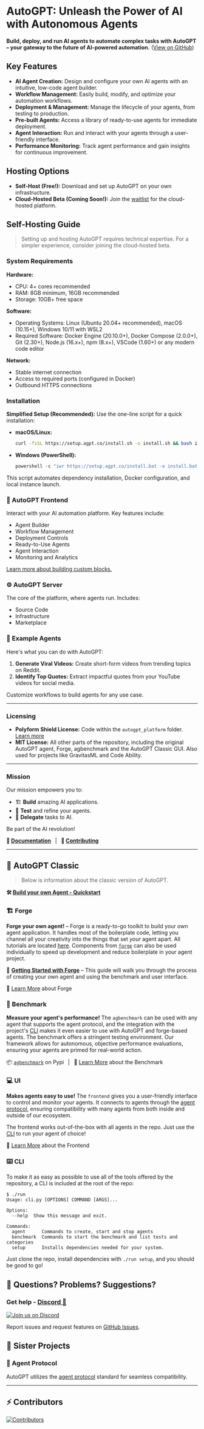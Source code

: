 # AutoGPT: Unleash the Power of AI with Autonomous Agents

**Build, deploy, and run AI agents to automate complex tasks with AutoGPT – your gateway to the future of AI-powered automation.**  ([View on GitHub](https://github.com/Significant-Gravitas/AutoGPT))

## Key Features

*   **AI Agent Creation:** Design and configure your own AI agents with an intuitive, low-code agent builder.
*   **Workflow Management:** Easily build, modify, and optimize your automation workflows.
*   **Deployment & Management:** Manage the lifecycle of your agents, from testing to production.
*   **Pre-built Agents:** Access a library of ready-to-use agents for immediate deployment.
*   **Agent Interaction:** Run and interact with your agents through a user-friendly interface.
*   **Performance Monitoring:** Track agent performance and gain insights for continuous improvement.

## Hosting Options

*   **Self-Host (Free!):** Download and set up AutoGPT on your own infrastructure.
*   **Cloud-Hosted Beta (Coming Soon!):** Join the [waitlist](https://bit.ly/3ZDijAI) for the cloud-hosted platform.

## Self-Hosting Guide

> Setting up and hosting AutoGPT requires technical expertise. For a simpler experience, consider joining the cloud-hosted beta.

### System Requirements

**Hardware:**
*   CPU: 4+ cores recommended
*   RAM: 8GB minimum, 16GB recommended
*   Storage: 10GB+ free space

**Software:**
*   Operating Systems: Linux (Ubuntu 20.04+ recommended), macOS (10.15+), Windows 10/11 with WSL2
*   Required Software: Docker Engine (20.10.0+), Docker Compose (2.0.0+), Git (2.30+), Node.js (16.x+), npm (8.x+), VSCode (1.60+) or any modern code editor

**Network:**
*   Stable internet connection
*   Access to required ports (configured in Docker)
*   Outbound HTTPS connections

### Installation

**Simplified Setup (Recommended):** Use the one-line script for a quick installation:

*   **macOS/Linux:**
    ```bash
    curl -fsSL https://setup.agpt.co/install.sh -o install.sh && bash install.sh
    ```
*   **Windows (PowerShell):**
    ```powershell
    powershell -c "iwr https://setup.agpt.co/install.bat -o install.bat; ./install.bat"
    ```

This script automates dependency installation, Docker configuration, and local instance launch.

### 🔑 AutoGPT Frontend

Interact with your AI automation platform. Key features include:
*   Agent Builder
*   Workflow Management
*   Deployment Controls
*   Ready-to-Use Agents
*   Agent Interaction
*   Monitoring and Analytics

[Learn more about building custom blocks.](https://docs.agpt.co/platform/new_blocks/)

### ⚙️ AutoGPT Server

The core of the platform, where agents run. Includes:

*   Source Code
*   Infrastructure
*   Marketplace

### 🤖 Example Agents

Here's what you can do with AutoGPT:
1.  **Generate Viral Videos:** Create short-form videos from trending topics on Reddit.
2.  **Identify Top Quotes:** Extract impactful quotes from your YouTube videos for social media.

Customize workflows to build agents for any use case.

---

### Licensing

*   **Polyform Shield License:** Code within the `autogpt_platform` folder. [Learn more](https://agpt.co/blog/introducing-the-autogpt-platform)
*   **MIT License:** All other parts of the repository, including the original AutoGPT agent, Forge, agbenchmark and the AutoGPT Classic GUI. Also used for projects like GravitasML and Code Ability.

---

### Mission

Our mission empowers you to:

*   🏗️ **Build** amazing AI applications.
*   🧪 **Test** and refine your agents.
*   🤝 **Delegate** tasks to AI.

Be part of the AI revolution!

**📖 [Documentation](https://docs.agpt.co)**
&ensp;|&ensp;
**🚀 [Contributing](CONTRIBUTING.md)**

---

## 🤖 AutoGPT Classic

> Below is information about the classic version of AutoGPT.

**🛠️ [Build your own Agent - Quickstart](classic/FORGE-QUICKSTART.md)**

### 🏗️ Forge

**Forge your own agent!** &ndash; Forge is a ready-to-go toolkit to build your own agent application. It handles most of the boilerplate code, letting you channel all your creativity into the things that set *your* agent apart. All tutorials are located [here](https://medium.com/@aiedge/autogpt-forge-e3de53cc58ec). Components from [`forge`](/classic/forge/) can also be used individually to speed up development and reduce boilerplate in your agent project.

🚀 [**Getting Started with Forge**](https://github.com/Significant-Gravitas/AutoGPT/blob/master/classic/forge/tutorials/001_getting_started.md) &ndash;
This guide will walk you through the process of creating your own agent and using the benchmark and user interface.

📘 [Learn More](https://github.com/Significant-Gravitas/AutoGPT/tree/master/classic/forge) about Forge

### 🎯 Benchmark

**Measure your agent's performance!** The `agbenchmark` can be used with any agent that supports the agent protocol, and the integration with the project's [CLI] makes it even easier to use with AutoGPT and forge-based agents. The benchmark offers a stringent testing environment. Our framework allows for autonomous, objective performance evaluations, ensuring your agents are primed for real-world action.

<!-- TODO: insert visual demonstrating the benchmark -->

📦 [`agbenchmark`](https://pypi.org/project/agbenchmark/) on Pypi
&ensp;|&ensp;
📘 [Learn More](https://github.com/Significant-Gravitas/AutoGPT/tree/master/classic/benchmark) about the Benchmark

### 💻 UI

**Makes agents easy to use!** The `frontend` gives you a user-friendly interface to control and monitor your agents. It connects to agents through the [agent protocol](#-agent-protocol), ensuring compatibility with many agents from both inside and outside of our ecosystem.

<!-- TODO: insert screenshot of front end -->

The frontend works out-of-the-box with all agents in the repo. Just use the [CLI] to run your agent of choice!

📘 [Learn More](https://github.com/Significant-Gravitas/AutoGPT/tree/master/classic/frontend) about the Frontend

### ⌨️ CLI

[CLI]: #-cli

To make it as easy as possible to use all of the tools offered by the repository, a CLI is included at the root of the repo:

```shell
$ ./run
Usage: cli.py [OPTIONS] COMMAND [ARGS]...

Options:
  --help  Show this message and exit.

Commands:
  agent      Commands to create, start and stop agents
  benchmark  Commands to start the benchmark and list tests and categories
  setup      Installs dependencies needed for your system.
```

Just clone the repo, install dependencies with `./run setup`, and you should be good to go!

## 🤔 Questions? Problems? Suggestions?

### Get help - [Discord 💬](https://discord.gg/autogpt)

[![Join us on Discord](https://invidget.switchblade.xyz/autogpt)](https://discord.gg/autogpt)

Report issues and request features on [GitHub Issues](https://github.com/Significant-Gravitas/AutoGPT/issues/new/choose).

## 🤝 Sister Projects

### 🔄 Agent Protocol

AutoGPT utilizes the [agent protocol](https://agentprotocol.ai/) standard for seamless compatibility.

---

## ⚡ Contributors

<a href="https://github.com/Significant-Gravitas/AutoGPT/graphs/contributors" alt="View Contributors">
  <img src="https://contrib.rocks/image?repo=Significant-Gravitas/AutoGPT&max=1000&columns=10" alt="Contributors" />
</a>